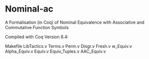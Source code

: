 # Nominal-ac
A Formalisation (in Coq) of Nominal Equivalence with Associative and Commutative Function Symbols

Compiled with Coq Version 8.4:

Makefile
LibTactics.v
Terms.v
Perm.v
Disgr.v
Fresh.v
w_Equiv.v
Alpha_Equiv.v
Equiv.v
Equiv_Tuples.v
AAC_Equiv.v
